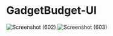 # GadgetBudget-UI
![Screenshot (602)](https://user-images.githubusercontent.com/61416181/118311266-49113980-b50d-11eb-8d12-d2e25e7694e6.png)
![Screenshot (603)](https://user-images.githubusercontent.com/61416181/118312650-4adbfc80-b50f-11eb-9cde-8cd5009c1816.png)

